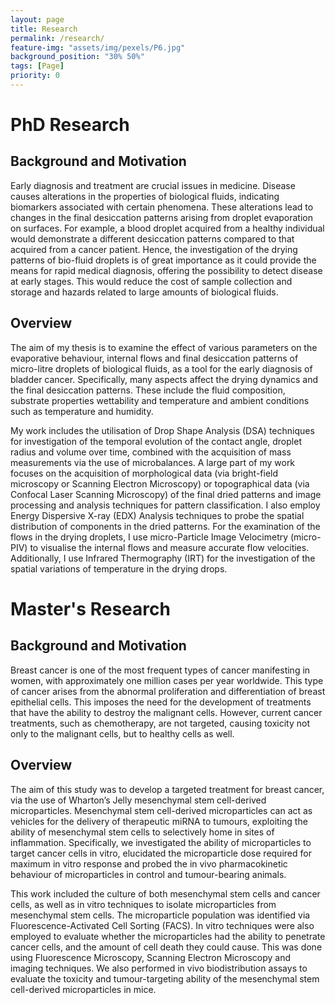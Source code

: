 ```yaml
---
layout: page
title: Research
permalink: /research/
feature-img: "assets/img/pexels/P6.jpg"
background_position: "30% 50%"
tags: [Page]
priority: 0
---
```


# PhD Research
## Background and Motivation

Early diagnosis and treatment are crucial issues in medicine. Disease causes alterations in the properties of biological fluids, indicating biomarkers associated with certain phenomena. These alterations lead to changes in the final desiccation patterns arising from droplet evaporation on surfaces. For example, a blood droplet acquired from a healthy individual would demonstrate a different desiccation patterns compared to that acquired from a cancer patient. Hence, the investigation of the drying patterns of bio-fluid droplets is of great importance as it could provide the means for rapid medical diagnosis, offering the possibility to detect disease at early stages. This would reduce the cost of sample collection and storage and hazards related to large amounts of biological fluids. 

## Overview

The aim of my thesis is to examine the effect of various parameters on the evaporative behaviour, internal flows and final desiccation patterns of micro-litre droplets of biological fluids, as a tool for the early diagnosis of bladder cancer. Specifically, many aspects affect the drying dynamics and the final desiccation patterns. These include the fluid composition, substrate properties wettability and temperature and ambient conditions such as temperature and humidity. 

My work includes the utilisation of Drop Shape Analysis (DSA) techniques for investigation of the temporal evolution of the contact angle, droplet radius and volume over time, combined with the acquisition of mass measurements via the use of microbalances. A large part of my work focuses on the acquisition of morphological data (via bright-field microscopy or Scanning Electron Microscopy) or topographical data (via Confocal Laser Scanning Microscopy) of the final dried patterns and image processing and analysis techniques for pattern classification. I also employ Energy Dispersive X-ray (EDX) Analysis techniques to probe the spatial distribution of components in the dried patterns. For the examination of the flows in the drying droplets, I use micro-Particle Image Velocimetry (micro-PIV) to visualise the internal flows and measure accurate flow velocities. Additionally, I use Infrared Thermography (IRT) for the investigation of the spatial variations of temperature in the drying drops. 

# Master's Research 
## Background and Motivation 

Breast cancer is one of the most frequent types of cancer manifesting in women, with approximately one million cases per year worldwide. This type of cancer arises from the abnormal proliferation and differentiation of breast epithelial cells. This imposes the need for the development of treatments that have the ability to destroy the malignant cells. However, current cancer treatments, such as chemotherapy, are not targeted, causing toxicity not only to the malignant cells, but to healthy cells as well. 

## Overview
The aim of this study was to develop a targeted treatment for breast cancer, via the use of Wharton’s Jelly mesenchymal stem cell-derived microparticles. Mesenchymal stem cell-derived microparticles can act as vehicles for the delivery of therapeutic miRNA to tumours, exploiting the ability of mesenchymal stem cells to selectively home in sites of inflammation. Specifically, we investigated the ability of microparticles to target cancer cells in vitro, elucidated the microparticle dose required for maximum in vitro response and probed the in vivo pharmacokinetic behaviour of microparticles in control and tumour-bearing animals.

This work included the culture of both mesenchymal stem cells and cancer cells, as well as in vitro techniques to isolate microparticles from mesenchymal stem cells. The microparticle population was identified via Fluorescence-Activated Cell Sorting (FACS). In vitro techniques were also employed to evaluate whether the microparticles had the ability to penetrate cancer cells, and the amount of cell death they could cause. This was done using Fluorescence Microscopy, Scanning Electron Microscopy and imaging techniques. We also performed in vivo biodistribution assays to evaluate the toxicity and tumour-targeting ability of the mesenchymal stem cell-derived microparticles in mice.
